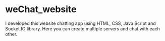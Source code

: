# weChat_website
I developed this website chatting app using HTML, CSS, Java Script and Socket.IO library. Here you can create multiple servers and chat with each other.
